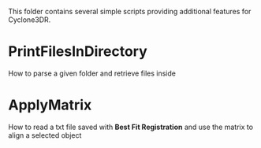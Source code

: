 This folder contains several simple scripts providing additional features for Cyclone3DR.

# PrintFilesInDirectory
How to parse a given folder and retrieve files inside

# ApplyMatrix
How to read a txt file saved with **Best Fit Registration** and use the matrix to align a selected object